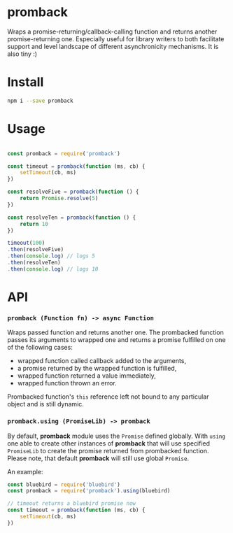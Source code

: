 promback
========

Wraps a promise-returning/callback-calling function and returns another promise-returning one. Especially useful for library writers to both facilitate support and level landscape of different asynchronicity mechanisms. It is also tiny :)

Install
=======

```sh
npm i --save promback
```

Usage
=====

```javascript

const promback = require('promback')

const timeout = promback(function (ms, cb) {
    setTimeout(cb, ms)
})

const resolveFive = promback(function () {
    return Promise.resolve(5)
})

const resolveTen = promback(function () {
    return 10
})

timeout(100)
.then(resolveFive)
.then(console.log) // logs 5
.then(resolveTen)
.then(console.log) // logs 10
```

API
===

### `promback (Function fn) -> async Function`

Wraps passed function and returns another one. The prombacked function passes its arguments to wrapped one and returns a promise fulfilled on one of the following cases:

- wrapped function called callback added to the arguments,
- a promise returned by the wrapped function is fulfilled,
- wrapped function returned a value immediately,
- wrapped function thrown an error.

Prombacked function's `this` reference left not bound to any particular object and is still dynamic.

### `promback.using (PromiseLib) -> promback`

By default, **promback** module uses the `Promise` defined globally. With `using` one able to create other instances of **promback** that will use specified `PromiseLib` to create the promise returned from prombacked function. Please note, that default **promback** will still use global `Promise`.

An example:
```javascript
const bluebird = require('bluebird')
const promback = require('promback').using(bluebird)

// timeout returns a bluebird promise now
const timeout = promback(function (ms, cb) {
    setTimeout(cb, ms)
})
```
